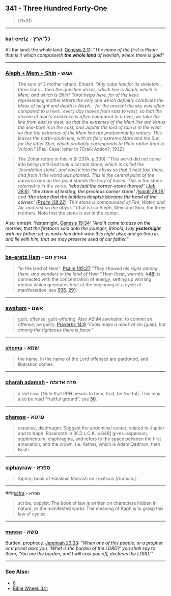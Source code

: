 ## 341 - Three Hundred Forty-One
> (11x31)

---

### [kal-eretz](/keys/KL-ARTz) - כל־ארץ
All the land; the whole land. [Genesis 2:11](http://biblehub.com/genesis/2-11.htm): *"The name of the first is Pison: that is it which compasseth **the whole land** of Havilah, where there is gold"*

---

### [Aleph + Mem + Shin](/keys/AMSh) - אמש
> The sum of 3 mother letters. Emesh. *"Any cube has for its skeleton... three lines... then the question arises, which line is Aleph, which is Mem, and which is Shin? Tarot helps here, for of the keys representing mother letters the only one which definitly combines the ideas of height and depth is Aleph... for the ancient the sky was often compared to a river.. every day moves from east to west, so that the stream of man's existence is often compared to a river, we take the line from east to west, so that the extremes of the Mem line are Venus the sea-born is in the east, and Jupiter the lord of rain is in the west, so that the extremes of the Mem line are predominantly watery. This leaves the north-south line, with its fiery extreme Mars and the Sun, for the letter Shin, which probably corresponds to Pluto rather than to Vulcan."* [Paul Case: letter to ?Craik Aation?, 1932]

> The Zohar refers to this in [II:231A, p.339]: *"This world did not come into being until God took a certain stone, which is called the 'foundation stone', and cast it into the abyss so that it held fast there, and from it the world was planted. This is the central point of the universe and on this point stands the holy of holies. This is the stone referred to in the verse, **'who laid the corner-stone thereof'** [[Job 38:6](http://biblehub.com/job/38-6.htm)], **'the stone of testing, the precious corner stone'** [[Isaiah 28:16](http://biblehub.com/isaiah/28-6.htm)] and **'the stone that the builders despise became the head of the corner.'** [[Psalm 118:22](http://biblehub.com/psalms/118-22.htm)]. This stone is compounded of Fire, Water, and Air, and rest on the abyss."* (that is) so Aleph, Mem and Shin, the three mothers. Note that the stone is set in the center.

Also: emesh. Yesternight. [Genesis 19:34](http://biblehub.com/genesis/19-34.htm): *"And it came to pass on the morrow, that the firstborn said unto the younger, Behold, I lay **yesternight** with my father: let us make him drink wine this night also; and go thou in, and lie with him, that we may preserve seed of our father."*

---

### [be-eretz Ham](/keys/BARTz.ChM) - בארץ חם
> "in the land of Ham". [Psalm 105:27](http://biblehub.com/psalms/105-27.htm) *"They showed his signs among them, and wonders in the land of Ham."* Ham (heat, warmth, #[48](48)) is connected with the concentration of energy, setting up whirling motion which generates heat at the beginning of a cycle of manifestation. see [936](936), [291](291).

---

### [awsham](/keys/AShM) - אשם
> guilt, offense; guilt-offering. Also AShM aswhahm. to commit an offense, be guilty. [Proverbs 14:9](http://biblehub.com/proverbs/14-9.htm) *"Fools make a mock at sin [guilt]: but among the righteous there is favor."*

---

### [shema](/keys/ShMA) - שמא
> the name. In the name of the Lord offenses are pardoned, and liberation comes.

---

### [pharah adamah](/keys/PRH.ADVMH) - פרה אדומה
> a red cow. [Note that PRH means to bear, fruit, be fruitful]. This may also be read "fruitful ground". see [50](50).

---

### [pharasa](/keys/PRSA) - פרסא
> expanse, diaphragm. Suggest the abdominal center, related to Jupiter and to Kaph. Rosenroth in [K.D.L.C.K. p.648] gives: expansun, septimentum, diaphragma, and refers to the space between the first emanation, and the crown, i.e. Kether, which is Adam Qadmon, then Briah.

---

### [siphayraw](/keys/SPRA) - ספרא
> Siphra; book of Halakhic Midrash on Leviticus [Aramaic].

---

###[safra](/keys/SPRA) - ספרא
> scribe, copyist. The book of law is written on characters hidden in nature, or the manifested world. The meaning of Kaph is to grasp this law of cycles.

---

### [massa](/keys/MShA) - משא
Burden, prophecy. [Jeremiah 23:33](http://biblehub.com/jeremiah/23-33.htm): *"When one of this people, or a prophet or a priest asks you, 'What is the burden of the LORD?' you shall say to them, 'You are the burden, and I will cast you off, declares the LORD.'"*

---

### See Also:

- [8](8)
- [Bible Wheel: 341](https://www.biblewheel.com//GR/GR_Database.php?SearchBy_Gematria=341)

